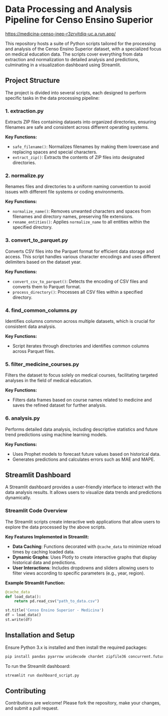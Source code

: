 # Data Processing and Analysis Pipeline for Censo Ensino Superior

https://medicina-censo-inep-r3zrvitdiq-uc.a.run.app/

This repository hosts a suite of Python scripts tailored for the processing and analysis of the Censo Ensino Superior dataset, with a specialized focus on medical education data. The scripts cover everything from data extraction and normalization to detailed analysis and predictions, culminating in a visualization dashboard using Streamlit.

## Project Structure

The project is divided into several scripts, each designed to perform specific tasks in the data processing pipeline:

### 1. **extraction.py**

Extracts ZIP files containing datasets into organized directories, ensuring filenames are safe and consistent across different operating systems.

**Key Functions:**
- `safe_filename()`: Normalizes filenames by making them lowercase and replacing spaces and special characters.
- `extract_zip()`: Extracts the contents of ZIP files into designated directories.

### 2. **normalize.py**

Renames files and directories to a uniform naming convention to avoid issues with different file systems or coding environments.

**Key Functions:**
- `normalize_name()`: Removes unwanted characters and spaces from filenames and directory names, preserving file extensions.
- `rename_entities()`: Applies `normalize_name` to all entities within the specified directory.

### 3. **convert_to_parquet.py**

Converts CSV files into the Parquet format for efficient data storage and access. This script handles various character encodings and uses different delimiters based on the dataset year.

**Key Functions:**
- `convert_csv_to_parquet()`: Detects the encoding of CSV files and converts them to Parquet format.
- `process_directory()`: Processes all CSV files within a specified directory.

### 4. **find_common_columns.py**

Identifies columns common across multiple datasets, which is crucial for consistent data analysis.

**Key Functions:**
- Script iterates through directories and identifies common columns across Parquet files.

### 5. **filter_medicine_courses.py**

Filters the dataset to focus solely on medical courses, facilitating targeted analyses in the field of medical education.

**Key Functions:**
- Filters data frames based on course names related to medicine and saves the refined dataset for further analysis.

### 6. **analysis.py**

Performs detailed data analysis, including descriptive statistics and future trend predictions using machine learning models.

**Key Functions:**
- Uses Prophet models to forecast future values based on historical data.
- Generates predictions and calculates errors such as MAE and MAPE.

## Streamlit Dashboard

A Streamlit dashboard provides a user-friendly interface to interact with the data analysis results. It allows users to visualize data trends and predictions dynamically.

### Streamlit Code Overview

The Streamlit scripts create interactive web applications that allow users to explore the data processed by the above scripts.

**Key Features Implemented in Streamlit:**
- **Data Caching**: Functions decorated with `@cache_data` to minimize reload times by caching loaded data.
- **Dynamic Graphs**: Uses Plotly to create interactive graphs that display historical data and predictions.
- **User Interactions**: Includes dropdowns and sliders allowing users to filter views according to specific parameters (e.g., year, region).

**Example Streamlit Function:**
```python
@cache_data
def load_data():
    return pd.read_csv("path_to_data.csv")

st.title('Censo Ensino Superior - Medicina')
df = load_data()
st.write(df)
```

## Installation and Setup

Ensure Python 3.x is installed and then install the required packages:

```bash
pip install pandas pyarrow unidecode chardet zipfile36 concurrent.futures streamlit plotly
```

To run the Streamlit dashboard:

```bash
streamlit run dashboard_script.py
```

## Contributing

Contributions are welcome! Please fork the repository, make your changes, and submit a pull request.

